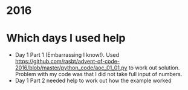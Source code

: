# 2016




# Which days I used help
- Day 1 Part 1 (Embarrassing I know!).  Used https://github.com/rasbt/advent-of-code-2016/blob/master/python_code/aoc_01_01.py to work out solution.  Problem with my code was that I did not take full input of numbers. 
- Day 1 Part 2 needed help to work out how the example worked 
